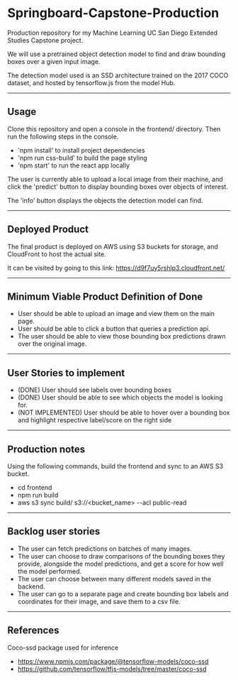 # Springboard-Capstone-Production

Production repository for my Machine Learning UC San Diego
Extended Studies Capstone project.

We will use a pretrained object detection model to find and draw bounding boxes
over a given input image.

The detection model used is an SSD architecture trained on the 2017 COCO dataset,
and hosted by tensorflow.js from the model Hub.

---

## Usage

Clone this repository and open a console in the frontend/ directory. Then run the following
steps in the console.
- 'npm install' to install project dependencies
- 'npm run css-build' to build the page styling
- 'npm start' to run the react app locally

The user is currently able to upload a local image from their machine, and click the
'predict' button to display bounding boxes over objects of interest.

The 'info' button displays the objects the detection model can find.

---

## Deployed Product

The final product is deployed on AWS using S3 buckets for storage, and CloudFront to host
the actual site.

It can be visited by going to this link: https://d9f7uy5rshlp3.cloudfront.net/

---

## Minimum Viable Product Definition of Done

- User should be able to upload an image and view them on the
  main page.
- User should be able to click a button that queries a prediction api.
- The user should be able to view those bounding box predictions drawn
  over the original image.

---

## User Stories to implement

- (DONE) User should see labels over bounding boxes
- (DONE) User should be able to see which objects the model is
  looking for.
- (NOT IMPLEMENTED) User should be able to hover over a bounding box and
  highlight respective label/score on the right side

---

## Production notes

Using the following commands, build the frontend and sync to an AWS S3 bucket.

- cd frontend
- npm run build
- aws s3 sync build/ s3://<bucket_name> --acl public-read

---

## Backlog user stories

- The user can fetch predictions on batches of many images.
- The user can choose to draw comparisons of the bounding boxes
  they provide, alongside the model predictions, and get a score for how
  well the model performed.
- The user can choose between many different models saved in
  the backend.
- The user can go to a separate page and create bounding box labels
  and coordinates for their image, and save them to a csv file.

---

## References

Coco-ssd package used for inference
- https://www.npmjs.com/package/@tensorflow-models/coco-ssd
- https://github.com/tensorflow/tfjs-models/tree/master/coco-ssd
